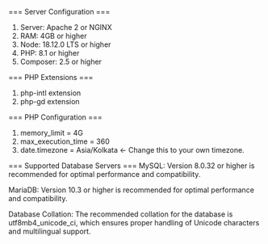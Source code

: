 === Server Configuration ===
1) Server: Apache 2 or NGINX
2) RAM: 4GB or higher
3) Node: 18.12.0 LTS or higher
4) PHP: 8.1 or higher
5) Composer: 2.5 or higher

=== PHP Extensions ===
1) php-intl extension
2) php-gd extension

=== PHP Configuration ===
1) memory_limit = 4G
2) max_execution_time = 360
3) date.timezone = Asia/Kolkata <- Change this to your own timezone.

=== Supported Database Servers ===
MySQL: Version 8.0.32 or higher is recommended for optimal performance and compatibility.

MariaDB: Version 10.3 or higher is recommended for optimal performance and compatibility.

Database Collation: The recommended collation for the database is utf8mb4_unicode_ci, which ensures proper handling of Unicode characters and multilingual support.
